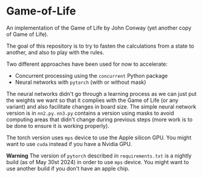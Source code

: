 # Game-of-Life
An implementation of the Game of Life by John Conway (yet another copy of Game of Life).

The goal of this repository is to try to fasten the calculations from a state to another, and also to play with the rules.

Two different approaches have been used for now to accelerate:
- Concurrent processing using the `concurrent` Python package
- Neural networks with `pytorch` (with or without mask)

The neural networks didn't go through a learning process as we can just put the weights we want so that it complies with the Game of Life (or any variant) and also facilitate changes in board size.
The simple neural network version is in `nn2.py`. `nn3.py` contains a version using masks to avoid computing areas that didn't change during previous steps (more work is to be done to ensure it is working properly).

The torch version uses `mps` device to use the Apple silicon GPU. You might want to use `cuda` instead if you have a Nvidia GPU. 

**Warning** 
The version of `pytorch` described in `requirements.txt` is a nightly build (as of May 30st 2024) in order to use `mps` device. You might want to use another build if you don't have an apple chip.

